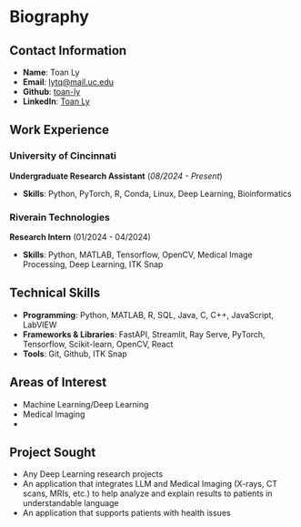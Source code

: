 # Biography

## Contact Information
- **Name**: Toan Ly
- **Email**: lytq@mail.uc.edu   
- **Github**: [toan-ly](https://github.com/toan-ly)
- **LinkedIn**: [Toan Ly](https://www.linkedin.com/in/toan-ly/)

## Work Experience

### University of Cincinnati
**Undergraduate Research Assistant**
(*08/2024 - Present*)
- **Skills**: Python, PyTorch, R, Conda, Linux, Deep Learning, Bioinformatics

### Riverain Technologies
**Research Intern** 
(01/2024 - 04/2024)
- **Skills**: Python, MATLAB, Tensorflow, OpenCV, Medical Image Processing, Deep Learning, ITK Snap

## Technical Skills
- **Programming**: Python, MATLAB, R, SQL, Java, C, C++, JavaScript, LabVIEW
- **Frameworks & Libraries**: FastAPI, Streamlit, Ray Serve, PyTorch, Tensorflow, Scikit-learn, OpenCV, React
- **Tools**: Git, Github, ITK Snap 

## Areas of Interest
- Machine Learning/Deep Learning
- Medical Imaging
- 

## Project Sought
- Any Deep Learning research projects
- An application that integrates LLM and Medical Imaging (X-rays, CT scans, MRIs, etc.) to help analyze and explain results to patients in understandable language
- An application that supports patients with health issues
